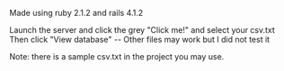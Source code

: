 Made using ruby 2.1.2 and rails 4.1.2

Launch the server and click the grey "Click me!" and select your csv.txt
Then click "View database"
 -- Other files may work but I did not test it

Note: there is a sample csv.txt in the project you may use.
